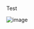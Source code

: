 # <div align="center">
   Test
</div>



![image](https://github.com/user-attachments/assets/7026bcea-6567-4fad-a0ee-f9862ded87a7)
